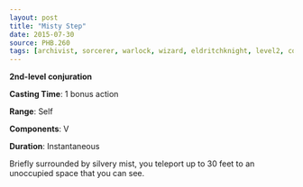 ```yaml
---
layout: post
title: "Misty Step"
date: 2015-07-30
source: PHB.260
tags: [archivist, sorcerer, warlock, wizard, eldritchknight, level2, conjuration]
---
```


**2nd-level conjuration**

**Casting Time**: 1 bonus action

**Range**: Self

**Components**: V

**Duration**: Instantaneous

Briefly surrounded by silvery mist, you teleport up to 30 feet to an unoccupied space that you can see.
